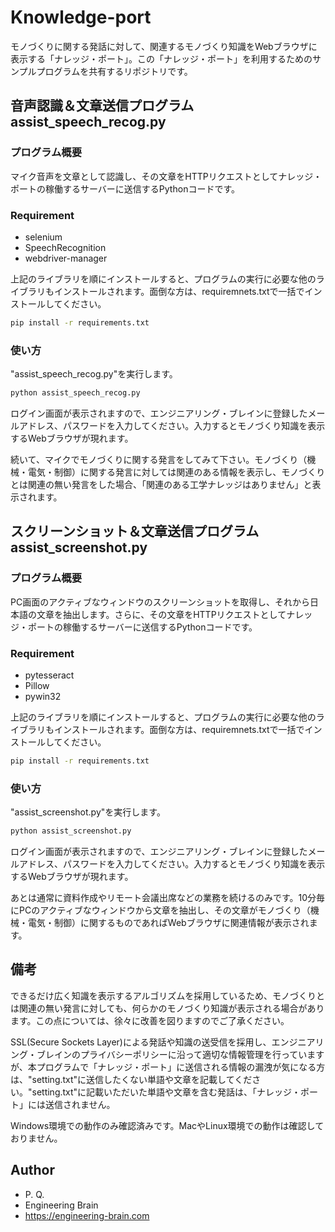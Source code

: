 # Knowledge-port
モノづくりに関する発話に対して、関連するモノづくり知識をWebブラウザに表示する「ナレッジ・ポート」。この「ナレッジ・ポート」を利用するためのサンプルプログラムを共有するリポジトリです。
## 音声認識＆文章送信プログラム assist_speech_recog.py
### プログラム概要
マイク音声を文章として認識し、その文章をHTTPリクエストとしてナレッジ・ポートの稼働するサーバーに送信するPythonコードです。
### Requirement
* selenium
* SpeechRecognition
* webdriver-manager

上記のライブラリを順にインストールすると、プログラムの実行に必要な他のライブラリもインストールされます。面倒な方は、requiremnets.txtで一括でインストールしてください。

```bash
pip install -r requirements.txt
```
### 使い方
"assist_speech_recog.py"を実行します。
```bash
python assist_speech_recog.py
```
ログイン画面が表示されますので、エンジニアリング・ブレインに登録したメールアドレス、パスワードを入力してください。入力するとモノづくり知識を表示するWebブラウザが現れます。

続いて、マイクでモノづくりに関する発言をしてみて下さい。モノづくり（機械・電気・制御）に関する発言に対しては関連のある情報を表示し、モノづくりとは関連の無い発言をした場合、「関連のある工学ナレッジはありません」と表示されます。
## スクリーンショット＆文章送信プログラム assist_screenshot.py
### プログラム概要
PC画面のアクティブなウィンドウのスクリーンショットを取得し、それから日本語の文章を抽出します。さらに、その文章をHTTPリクエストとしてナレッジ・ポートの稼働するサーバーに送信するPythonコードです。
### Requirement
* pytesseract
* Pillow
* pywin32

上記のライブラリを順にインストールすると、プログラムの実行に必要な他のライブラリもインストールされます。面倒な方は、requiremnets.txtで一括でインストールしてください。

```bash
pip install -r requirements.txt
```
### 使い方
"assist_screenshot.py"を実行します。
```bash
python assist_screenshot.py
```
ログイン画面が表示されますので、エンジニアリング・ブレインに登録したメールアドレス、パスワードを入力してください。入力するとモノづくり知識を表示するWebブラウザが現れます。

あとは通常に資料作成やリモート会議出席などの業務を続けるのみです。10分毎にPCのアクティブなウィンドウから文章を抽出し、その文章がモノづくり（機械・電気・制御）に関するものであればWebブラウザに関連情報が表示されます。

## 備考
できるだけ広く知識を表示するアルゴリズムを採用しているため、モノづくりとは関連の無い発言に対しても、何らかのモノづくり知識が表示される場合があります。この点については、徐々に改善を図りますのでご了承ください。

SSL(Secure Sockets Layer)による発話や知識の送受信を採用し、エンジニアリング・ブレインのプライバシーポリシーに沿って適切な情報管理を行っていますが、本プログラムで「ナレッジ・ポート」に送信される情報の漏洩が気になる方は、"setting.txt"に送信したくない単語や文章を記載してください。"setting.txt"に記載いただいた単語や文章を含む発話は、「ナレッジ・ポート」には送信されません。

Windows環境での動作のみ確認済みです。MacやLinux環境での動作は確認しておりません。
## Author
* P. Q.
* Engineering Brain
* https://engineering-brain.com
